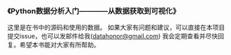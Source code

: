 ### 《Python数据分析入门————从数据获取到可视化》
这里是在书中的源码和使用的数据。
如果大家有问题和建议，可以直接在本项目提交issue，也可以发邮件给我(datahonor@gmail.com)
我会定期查看并尽快回复。希望本书能对大家有所帮助。
